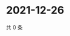 # 2021-12-26

共 0 条

<!-- BEGIN WEIBO -->
<!-- 最后更新时间 Sun Dec 26 2021 03:11:36 GMT+0800 (China Standard Time) -->

<!-- END WEIBO -->
